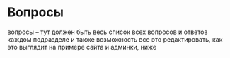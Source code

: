 # Вопросы

вопросы – тут должен быть весь список всех вопросов и ответов каждом подразделе и также возможность все это редактировать, как это выглядит на примере сайта и админки, ниже
